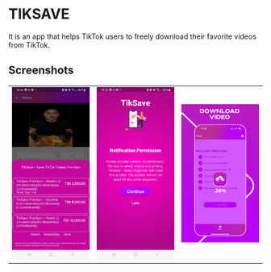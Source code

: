 # TIKSAVE
It is an app that helps TikTok users to freely download their favorite videos from TikTok.


## Screenshots

<table style="width:100%">
  <tr>
    <td><img src="https://github.com/Clavius4/TIKSAVE/blob/main/tik.jpg" width="400"></td>
    <td><img src="https://github.com/Clavius4/TIKSAVE/blob/main/tik1.jpg" width="400"></td>
    <td><img src="https://github.com/Clavius4/TIKSAVE/blob/main/tik3.jpg" width="400"></td>
  </tr>
</table>
